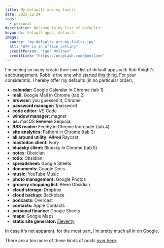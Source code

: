 ```yaml
---
title: My defaults are my faults
date: 2023-12-24
tags:
  - personal
description: Welcome to my list of defaults!
keywords: default apps, defaults
image:
  source: "my-defaults-are-my-faults.jpg"
  alt: "WTF in an office setting"
  creditPerson: "Igor Omilaev"
  creditLink: "https://unsplash.com/@omilaev"
---
```


I'm seeing so many create their own list of default apps with Rob Knight's encouragement. Robb is the one who started [this thing](https://defaults.rknight.me/). For your consideratio, I hereby offer my defaults (in no particular order).

- <strong>calendar: </strong>Google Calendar in Chrome (tab 1)
- <strong>mail: </strong>Google Mail in Chrome (tab 2)
- <strong>browser: </strong>you guessed it, Chrome
- <strong>password manager: </strong>1password
- <strong>code editor: </strong>VS Code
- <strong>window manager: </strong>magnet
- <strong>os: </strong>macOS ~~Sonoma~~ Sequoia
- <strong>RSS reader: </strong>~~Feedly in Chrome~~ Inoreader (tab 4)
- <strong>site analytics: </strong>Fathom in Chrome (tab 3)
- <strong>all around utility: </strong>~~Alfred~~ Raycast
- <strong>mastodon client: </strong>Ivory
- <strong>bluesky client: </strong>Bluesky in Chrome (tab 5)
- <strong>notes: </strong>Obsidian
- <strong>todo: </strong>Obsidian
- <strong>spreadsheet: </strong>Google Sheets
- <strong>documents: </strong>Google Docs
- <strong>music: </strong>YouTube Music
- <strong>photo management: </strong>Google Photos
- <strong>grocery shopping list: </strong>~~Alexa~~ Obsidian
- <strong>cloud storage: </strong>Dropbox
- <strong>cloud backup: </strong>Backblaze
- <strong>podcasts: </strong>Overcast
- <strong>contacts: </strong>Apple Contacts
- <strong>personal finance: </strong>Google Sheets
- <strong>maps: </strong>Google Maps
- <strong>static site generator: </strong>[Eleventy](https://www.11ty.dev/)

In case it's not apparent, for the most part, I'm pretty much all in on Google.

There are a ton more of these kinds of posts [over here](https://defaults.rknight.me/).

